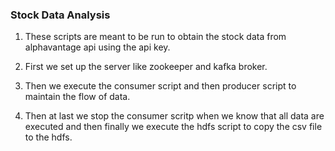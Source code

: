 ### Stock Data Analysis

1. These scripts are meant to be run to obtain the stock data from alphavantage api using the api key.

2. First we set up the server like zookeeper and kafka broker.

3. Then we execute the consumer script and then producer script to maintain the flow of data.

4. Then at last we stop the consumer scritp when we know that all data are executed and then finally we execute the hdfs script to copy the csv file to the hdfs.